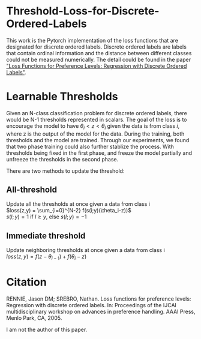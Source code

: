 # Threshold-Loss-for-Discrete-Ordered-Labels
This work is the Pytorch implementation of the loss functions that are designated for discrete ordered labels. Discrete ordered labels are labels that contain ordinal information and the distance between different classes could not be measured numerically. The detail could be found in the paper ["Loss Functions for Preference Levels: Regression with Discrete Ordered Labels"](https://home.ttic.edu/~nati/Publications/RennieSrebroIJCAI05.pdf).

# Learnable Thresholds
Given an N-class classification problem for discrete ordered labels, there would be N-1 thresholds represented in scalars. The goal of the loss is to encourage the model to have $\theta_i < z <\theta_{i}$ given the data is from class $i$, where z is the output of the model for the data. During the training, both thresholds and the model are trained. Through our experiments, we found that two phase training could also further stablize the process. With thresholds being fixed in the first phase, and freeze the model partially and unfreeze the thresholds in the second phase.

There are two methods to update the threshold:

## All-threshold
Update all the thresholds at once given a data from class i
<br />
$loss(z,y) = \sum_{i=0}^{N-2} f(s(i;y)(\theta_i-z))$ <br />
$s(l;y) = 1$ if $l \geq y$, else $s(l;y)=-1$ 

## Immediate threshold
Update neighboring thresholds at once given a data from class i 
<br />
$loss(z,y) = f(z-\theta_{i-1}) + f(\theta_i-z)$

# Citation
RENNIE, Jason DM; SREBRO, Nathan. Loss functions for preference levels: Regression with discrete ordered labels. In: Proceedings of the IJCAI multidisciplinary workshop on advances in preference handling. AAAI Press, Menlo Park, CA, 2005.

I am not the author of this paper.


